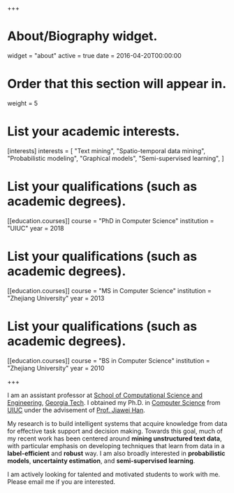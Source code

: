 +++
# About/Biography widget.
widget = "about"
active = true
date = 2016-04-20T00:00:00

# Order that this section will appear in.
weight = 5

# List your academic interests.
[interests]
  interests = [
    "Text mining",
    "Spatio-temporal data mining",
    "Probabilistic modeling",
    "Graphical models",
    "Semi-supervised learning",
  ]

# List your qualifications (such as academic degrees).
[[education.courses]]
  course = "PhD in Computer Science"
  institution = "UIUC"
  year = 2018

# List your qualifications (such as academic degrees).
[[education.courses]]
  course = "MS in Computer Science"
  institution = "Zhejiang University"
  year = 2013

# List your qualifications (such as academic degrees).
[[education.courses]]
  course = "BS in Computer Science"
  institution = "Zhejiang University"
  year = 2010

+++

I am an assistant professor at [School of Computational Science and
Engineering](https://www.cse.gatech.edu), [Georgia
Tech](http://www.gatech.edu).  I obtained my Ph.D. in [Computer
Science](http://cs.illinois.edu/) from [UIUC](http://illinois.edu) under the
advisement of [Prof. Jiawei Han](http://www.cs.uiuc.edu/~hanj). 



My research is to build intelligent systems that acquire knowledge from data
for effective task support and decision making. Towards this goal, much of my
recent work has been centered around **mining unstructured text data**, with
particular emphasis on developing techniques that learn from data in a
**label-efficient** and **robust** way. I am also broadly interested in
**probabilistic models**, **uncertainty estimation**, and **semi-supervised
learning**.


I am actively looking for talented and motivated students to work with me.
Please email me if you are interested.


<!---
with applications in social media analysis, smart city, and health informatics.
-->



